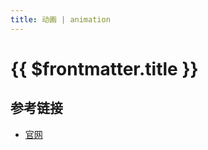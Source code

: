 ```yaml
---
title: 动画 | animation
---
```


# {{ $frontmatter.title }}


## 参考链接

+ [官网](http://fabricjs.com/fabric-intro-part-2)
